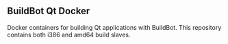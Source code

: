 ## BuildBot Qt Docker

Docker containers for building Qt applications with BuildBot. This repository
contains both i386 and amd64 build slaves.
